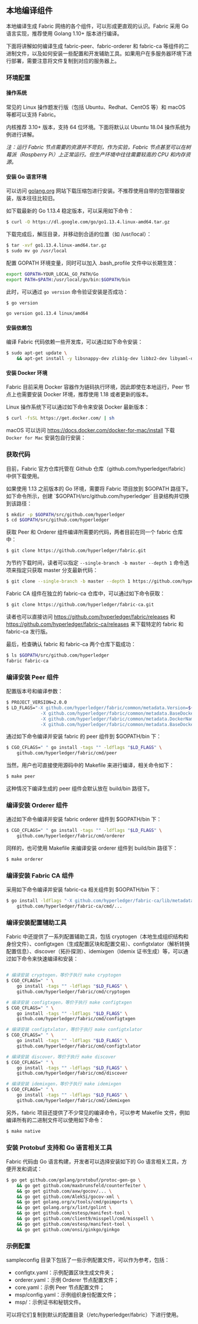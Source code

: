 ## 本地编译组件

本地编译生成 Fabric 网络的各个组件，可以形成更直观的认识。Fabric 采用 Go 语言实现，推荐使用 Golang 1.10+ 版本进行编译。

下面将讲解如何编译生成 fabric-peer、fabric-orderer 和 fabric-ca 等组件的二进制文件，以及如何安装一些配置和开发辅助工具。如果用户在多服务器环境下进行部署，需要注意将文件复制到对应的服务器上。

### 环境配置

#### 操作系统

常见的 Linux 操作题发行版（包括 Ubuntu、Redhat、CentOS 等）和 macOS 等都可以支持 Fabric。

内核推荐 3.10+ 版本，支持 64 位环境。下面将默认以 Ubuntu 18.04 操作系统为例进行讲解。

*注：运行 Fabric 节点需要的资源并不苛刻，作为实验，Fabric 节点甚至可以在树莓派（Raspberry Pi）上正常运行。但生产环境中往往需要较高的 CPU 和内存资源。*

#### 安装 Go 语言环境

可以访问 [golang.org](https://golang.org) 网站下载压缩包进行安装。不推荐使用自带的包管理器安装，版本往往比较旧。

如下载最新的 Go 1.13.4 稳定版本，可以采用如下命令：

```bash
$ curl -O https://dl.google.com/go/go1.13.4.linux-amd64.tar.gz
```

下载完成后，解压目录，并移动到合适的位置（如 /usr/local）：

```bash
$ tar -xvf go1.13.4.linux-amd64.tar.gz
$ sudo mv go /usr/local
```

配置 GOPATH 环境变量，同时可以加入 .bash_profile 文件中以长期生效：

```bash
export GOPATH=YOUR_LOCAL_GO_PATH/Go
export PATH=$PATH:/usr/local/go/bin:$GOPATH/bin
```

此时，可以通过 `go version` 命令验证安装是否成功：

```bash
$ go version

go version go1.13.4 linux/amd64
```

#### 安装依赖包

编译 Fabric 代码依赖一些开发库，可以通过如下命令安装：

```bash
$ sudo apt-get update \
    && apt-get install -y libsnappy-dev zlib1g-dev libbz2-dev libyaml-dev libltdl-dev libtool
```

#### 安装 Docker 环境

Fabric 目前采用 Docker 容器作为链码执行环境，因此即使在本地运行，Peer 节点上也需要安装 Docker 环境，推荐使用 1.18 或者更新的版本。

Linux 操作系统下可以通过如下命令来安装 Docker 最新版本：

```bash
$ curl -fsSL https://get.docker.com/ | sh
```

macOS 可以访问 https://docs.docker.com/docker-for-mac/install 下载 `Docker for Mac` 安装包自行安装：

### 获取代码

目前，Fabric 官方仓库托管在 Github 仓库（github.com/hyperledger/fabric）中供下载使用。

如果使用 1.13 之前版本的 Go 环境，需要将 Fabric 项目放到 $GOPATH 路径下。如下命令所示，创建 `$GOPATH/src/github.com/hyperledger` 目录结构并切换到该路径：

```bash
$ mkdir -p $GOPATH/src/github.com/hyperledger
$ cd $GOPATH/src/github.com/hyperledger
```

获取 Peer 和 Orderer 组件编译所需要的代码，两者目前在同一个 fabric 仓库中：

```bash
$ git clone https://github.com/hyperledger/fabric.git
```

为节约下载时间，读者可以指定 `--single-branch -b master --depth 1` 命令选项来指定只获取 master 分支最新代码：

```bash
$ git clone --single-branch -b master --depth 1 https://github.com/hyperledger/fabric.git
```

Fabric CA 组件在独立的 fabric-ca 仓库中，可以通过如下命令获取：

```bash
$ git clone https://github.com/hyperledger/fabric-ca.git
```

读者也可以直接访问 https://github.com/hyperledger/fabric/releases 和 https://github.com/hyperledger/fabric-ca/releases 来下载特定的 fabric 和 fabric-ca 发行版。

最后，检查确认 fabric 和 fabric-ca 两个仓库下载成功：

```bash
$ ls $GOPATH/src/github.com/hyperledger
fabric fabric-ca
```

### 编译安装 Peer 组件

配置版本号和编译参数：

```bash
$ PROJECT_VERSION=2.0.0
$ LD_FLAGS="-X github.com/hyperledger/fabric/common/metadata.Version=${PROJECT_VERSION} \
             -X github.com/hyperledger/fabric/common/metadata.BaseDockerLabel=org.hyperledger.fabric \
             -X github.com/hyperledger/fabric/common/metadata.DockerNamespace=hyperledger \
             -X github.com/hyperledger/fabric/common/metadata.BaseDockerNamespace=hyperledger"
```

通过如下命令编译并安装 fabric 的 peer 组件到 $GOPATH/bin 下：

```bash
$ CGO_CFLAGS=" " go install -tags "" -ldflags "$LD_FLAGS" \
    github.com/hyperledger/fabric/cmd/peer
```

当然，用户也可直接使用源码中的 Makefile 来进行编译，相关命令如下：

```bash
$ make peer
```

这种情况下编译生成的 peer 组件会默认放在 build/bin 路径下。

### 编译安装 Orderer 组件
通过如下命令编译并安装 fabric orderer 组件到 $GOPATH/bin 下：

```bash
$ CGO_CFLAGS=" " go install -tags "" -ldflags "$LD_FLAGS" \
    github.com/hyperledger/fabric/cmd/orderer
```

同样的，也可使用 Makefile 来编译安装 orderer 组件到 build/bin 路径下：

```bash
$ make orderer
```

### 编译安装 Fabric CA 组件
采用如下命令编译并安装 fabric-ca 相关组件到 $GOPATH/bin 下：

```bash
$ go install -ldflags "-X github.com/hyperledger/fabric-ca/lib/metadata.Version=$PROJECT_VERSION -linkmode external -extldflags '-static -lpthread'" \
    github.com/hyperledger/fabric-ca/cmd/...
```

### 编译安装配置辅助工具

Fabric 中还提供了一系列配置辅助工具，包括 cryptogen（本地生成组织结构和身份文件）、configtxgen（生成配置区块和配置交易）、configtxlator（解析转换配置信息）、discover（拓扑探测）、idemixgen（Idemix 证书生成）等，可以通过如下命令来快速编译和安装：

```bash

# 编译安装 cryptogen，等价于执行 make cryptogen
$ CGO_CFLAGS=" " \
    go install -tags "" -ldflags "$LD_FLAGS" \
    github.com/hyperledger/fabric/cmd/cryptogen

# 编译安装 configtxgen，等价于执行 make configtxgen
$ CGO_CFLAGS=" " \
    go install -tags "" -ldflags "$LD_FLAGS" \
    github.com/hyperledger/fabric/cmd/configtxgen

# 编译安装 configtxlator，等价于执行 make configtxlator
$ CGO_CFLAGS=" " \
    go install -tags "" -ldflags "$LD_FLAGS" \
    github.com/hyperledger/fabric/cmd/configtxlator

# 编译安装 discover，等价于执行 make discover
$ CGO_CFLAGS=" " \
    go install -tags "" -ldflags "$LD_FLAGS" \
    github.com/hyperledger/fabric/cmd/discover

# 编译安装 idemixgen，等价于执行 make idemixgen
$ CGO_CFLAGS=" " \
    go install -tags "" -ldflags "$LD_FLAGS" \
    github.com/hyperledger/fabric/cmd/idemixgen
```

另外，fabric 项目还提供了不少常见的编译命令，可以参考 Makefile 文件，例如编译所有的二进制文件可以使用如下命令：

```bash
$ make native
```

### 安装 Protobuf 支持和 Go 语言相关工具

Fabric 代码由 Go 语言构建，开发者可以选择安装如下的 Go 语言相关工具，方便开发和调试：

```bash
$ go get github.com/golang/protobuf/protoc-gen-go \
    && go get github.com/maxbrunsfeld/counterfeiter \
    && go get github.com/axw/gocov/... \
    && go get github.com/AlekSi/gocov-xml \
    && go get golang.org/x/tools/cmd/goimports \
    && go get golang.org/x/lint/golint \
    && go get github.com/estesp/manifest-tool \
    && go get github.com/client9/misspell/cmd/misspell \
    && go get github.com/estesp/manifest-tool \
    && go get github.com/onsi/ginkgo/ginkgo
```

### 示例配置

sampleconfig 目录下包括了一些示例配置文件，可以作为参考，包括：

* configtx.yaml：示例配置区块生成文件夹；
* orderer.yaml：示例 Orderer 节点配置文件；
* core.yaml：示例 Peer 节点配置文件；
* msp/config.yaml：示例组织身份配置文件；
* msp/：示例证书和秘钥文件。

可以将它们复制到默认的配置目录（/etc/hyperledger/fabric）下进行使用。
